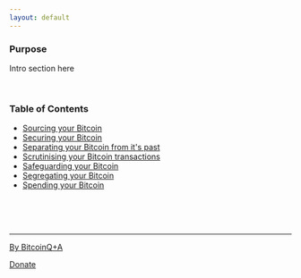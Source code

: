 ```yaml
---
layout: default
---
```


### Purpose

Intro section here

<br/>

### Table of Contents

*   [Sourcing your Bitcoin](get.md)
*   [Securing your Bitcoin](secure.md)
*   [Separating your Bitcoin from it's past](coinjoin.md)
*   [Scrutinising your Bitcoin transactions](node.md)
*   [Safeguarding your Bitcoin](coldstorage.md)
*   [Segregating your Bitcoin](coincontrol.md)
*   [Spending your Bitcoin](spend.md)


<br/>
<br/>
<br/>

***

[By BitcoinQ+A](https://twitter.com/BitcoinQ_A)

[Donate](https://www.bitcoinqna.com/donations)

